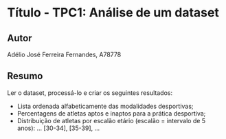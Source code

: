 # Título - TPC1: Análise de um dataset

## Autor
Adélio José Ferreira Fernandes, A78778

## Resumo
Ler o dataset, processá-lo e criar os seguintes resultados:

- Lista ordenada alfabeticamente das modalidades desportivas;
- Percentagens de atletas aptos e inaptos para a prática desportiva;
- Distribuição de atletas por escalão etário (escalão = intervalo de 5 anos): ... [30-34], [35-39], ...